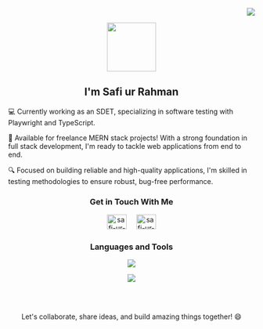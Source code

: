 <p align="right"> <a href="https://visitcount.itsvg.in">
  <img src="https://visitcount.itsvg.in/api?id=safi-ur-rahman&label=Profile%20Views&color=12&icon=5&pretty=true" />
</a> </p>

<div id="header" align="center">
  <img src="https://media.giphy.com/media/Uaxj062PavgqZRhVkS/giphy.gif" width="100"/>
</div>
<h2 align="center">I'm Safi ur Rahman</h2>

<p>
  💻 Currently working as an SDET, specializing in software testing with Playwright and TypeScript.
</p>
<p>
  🤝 Available for freelance MERN stack projects! With a strong foundation in full stack development, I'm ready to tackle web applications from end to end.
</p>
<p>
  🔍 Focused on building reliable and high-quality applications, I'm skilled in testing methodologies to ensure robust, bug-free performance.
</p>

<h3 align="center">Get in Touch With Me </h3>
<p align="center"> 
  <a href="https://www.linkedin.com/in/safi-ur-rahman-6b5209244/" target="blank"><img src="https://raw.githubusercontent.com/rahuldkjain/github-profile-readme-generator/master/src/images/icons/Social/linked-in-alt.svg" alt="safi-ur-rahman" height="30" width="40" /></a> &nbsp;&nbsp;&nbsp;
  <a href="https://mail.google.com/mail/u/0/#inbox?compose=CllgCJftLhTjgvbLjHgxkPNBbQSxDwKGlSdHnPKmNCnDmbcLgjWvjnXqRSGWQdFNpPmNvjRdzcg" target="blank"><img src="https://upload.wikimedia.org/wikipedia/commons/7/7e/Gmail_icon_%282020%29.svg" alt="safi-ur-rahman" height="30" width="40" /></a>
</p>

<h3 align="center">Languages and Tools</h3>

<p align="center">
  <a href="https://skillicons.dev">
    <img src="https://skillicons.dev/icons?i=js,ts,html,css,dotnet,react,express,c,cpp,cs,java,py,eclipse,git,github,ubuntu,linux,mongodb,mysql,nodejs,powershell,vite,vercel,npm,figma,visualstudio,vscode,replit&perline=7" />
  </a>
</p>

<!--
<p align="center">
  <picture align="center">
    <source
      srcset="https://github-readme-stats.vercel.app/api?username=safi-ur-rahman&show_icons=true&theme=dark"
      media="(prefers-color-scheme: dark)"
    />
    <source
      srcset="https://github-readme-stats.vercel.app/api?username=safi-ur-rahman&show_icons=true"
      media="(prefers-color-scheme: light), (prefers-color-scheme: no-preference)"
    />
    <img src="https://github-readme-stats.vercel.app/api?username=safi-ur-rahman&show_icons=true" />
  </picture>
</p>
-->
<!--
<p align="center">
  <picture align="center">
    <source
      srcset="https://github-readme-streak-stats.herokuapp.com/?user=safi-ur-rahman&theme=dark&show_icons=true"
      media="(prefers-color-scheme: dark)"
    />
    <source
      srcset="https://github-readme-streak-stats.herokuapp.com/?user=safi-ur-rahman&theme=dark&show_icons=true"
      media="(prefers-color-scheme: light), (prefers-color-scheme: no-preference)"
    />
    <img src="https://github-readme-streak-stats.herokuapp.com/?user=safi-ur-rahman&theme=dark&show_icons=true" />
  </picture>
</p>
-->
<p align="center">
  <picture align="center">
    <source
      srcset="https://github-readme-stats.vercel.app/api/top-langs/?username=safi-ur-rahman&theme=dark&hide_border=false&include_all_commits=false&count_private=false&layout=compact"
      media="(prefers-color-scheme: dark)"
    />
    <source
      srcset="https://github-readme-stats.vercel.app/api/top-langs/?username=safi-ur-rahman&theme=dark&hide_border=false&include_all_commits=false&count_private=false&layout=compact"
      media="(prefers-color-scheme: light), (prefers-color-scheme: no-preference)"
    />
    <img src="https://github-readme-stats.vercel.app/api/top-langs/?username=safi-ur-rahman&theme=dark&hide_border=false&include_all_commits=false&count_private=false&layout=compact" />
  </picture>
</p>

<br><br>

<p align="center">
  Let's collaborate, share ideas, and build amazing things together! 😄
</p>
